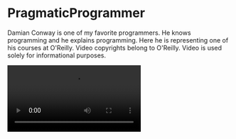 # PragmaticProgrammer

Damian Conway is one of my favorite programmers. He knows programming and he explains programming. 
Here he is representing one of his courses at O'Reilly. Video copyrights belong to O'Reilly. Video is used solely for informational purposes.

![Damian Conway - Mastering VIM](https://github.com/LarsMalmsteen/PragmaticProgrammer/blob/main/damian-conway-mastering_vim-720p.mp4)
